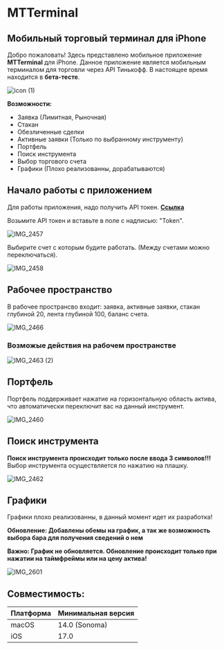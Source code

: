 # MTTerminal

## Мобильный торговый терминал для iPhone

Добро пожаловать! Здесь представлено мобильное приложение **MTTerminal** для iPhone. Данное приложение является мобильным терминалом для торговли через API Тинькофф. В настоящее время находится в **бета-тесте**.

![icon (1)](https://github.com/birdik/MTTerminal/assets/81379528/ebb682bf-5f64-49b7-976f-41e6730abb99)

**Возможности:**
- Заявка (Лимитная, Рыночная)
- Стакан
- Обезличенные сделки
- Активные заявки (Только по выбранному инструменту)
- Портфель
- Поиск инструмента
- Выбор торгового счета
- Графики (Плохо реализованны, дорабатываются)

## Начало работы с приложением

Для работы приложения, надо получить API токен. **[Ссылка](https://www.tinkoff.ru/invest/settings/)**

Возьмите API токен и вставьте в поле с надписью: "Token".

![IMG_2457](https://github.com/birdik/MTTerminal/assets/81379528/10f03ca9-ed50-4bee-9a55-4b7fe647a4d9)

Выбирите счет с которым будите работать. (Между счетами можно переключаться).

![IMG_2458](https://github.com/birdik/MTTerminal/assets/81379528/3d16dba6-80e6-4287-ac72-f3914e61885d)

## Рабочее пространство
В рабочее пространсво входит: заявка, активные заявки, стакан глубиной 20, лента глубиной 100, баланс счета.

![IMG_2466](https://github.com/birdik/MTTerminal/assets/81379528/f34cd8be-3744-4452-8e9d-bcf8cdc89c82)

### Возможые действия на рабочем пространстве

![IMG_2463 (2)](https://github.com/birdik/MTTerminal/assets/81379528/45579b91-13e7-4559-a91b-d1a1dd780140)

## Портфель
Портфель поддерживает нажатие на горизонтальную область актива, что автоматически переключит вас на данный инструмент.

![IMG_2460](https://github.com/birdik/MTTerminal/assets/81379528/b6ecc3cb-0063-4805-8f28-0e0f2896404e)

## Поиск инструмента
**Поиск инструмента происходит только после ввода 3 символов!!!**
Выбор инструмента осуществляется по нажатию на плашку.

![IMG_2462](https://github.com/birdik/MTTerminal/assets/81379528/70453d78-3d60-4123-a5a0-fb2b132351d8)

## Графики
Графики плохо реализованны, в данный момент идет их разработка!

**Обновление: Добавлены обемы на график, а так же возможность выбора бара для получения сведений о нем**

**Важно: График не обновляется. Обновление происходит только при нажатии на таймфреймы или на цену актива!**

![IMG_2601](https://github.com/birdik/MTTerminal/assets/81379528/b96e0c28-344f-48bf-ad6a-921a69fa5909)


## Совместимость:

| Платформа | Минимальная версия |
| --- | --- |
| macOS | 14.0 (Sonoma) |
| iOS | 17.0 |
